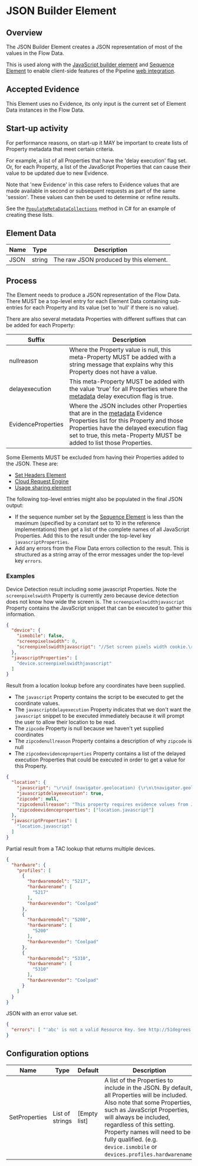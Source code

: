 # JSON Builder Element

## Overview

The JSON Builder Element creates a JSON representation of most of the values
in the Flow Data.

This is used along with the [JavaScript builder element](javascript-builder.md)
and [Sequence Element](sequence-element.md) to enable client-side features of
the Pipeline [web integration](../../features/web-integration.md).

## Accepted Evidence

This Element uses no Evidence, its only input is the current set of
Element Data instances in the Flow Data.

## Start-up activity

For performance reasons, on start-up it MAY be important to create lists of
Property metadata that meet certain criteria.

For example, a list of all Properties that have the 'delay execution' flag set.
Or, for each Property, a list of the JavaScript Properties that can cause their
value to be updated due to new Evidence.

Note that 'new Evidence' in this case refers to Evidence values that are made
available in second or subsequent requests as part of the same 'session'.
These values can then be used to determine or refine results.

See the [`PopulateMetaDataCollections`](https://github.com/51Degrees/pipeline-dotnet/blob/master/FiftyOne.Pipeline.Elements/FiftyOne.Pipeline.JsonBuilderElement/FlowElement/JsonBuilderElement.cs#L715)
method in C# for an example of creating these lists.

## Element Data

| **Name** | **Type** | **Description**                        |
|----------|----------|----------------------------------------|
| JSON     | string   | The raw JSON produced by this element. |

## Process

The Element needs to produce a JSON representation of the Flow Data.
There MUST be a top-level entry for each Element Data containing sub-entries
for each Property and its value (set to 'null' if there is no value).

There are also several metadata Properties with different suffixes that can
be added for each Property:

| **Suffix**         | **Description**                                                                                                                                                                                                                                                                              |
|--------------------|----------------------------------------------------------------------------------------------------------------------------------------------------------------------------------------------------------------------------------------------------------------------------------------------|
| nullreason         | Where the Property value is null, this meta-Property MUST be added with a string message that explains why this Property does not have a value.                                                                                                                                              |
| delayexecution     | This meta-Property MUST be added with the value 'true' for all Properties where the [metadata](../../features/properties.md#property-metadata) delay execution flag is true.                                                                                                                |
| EvidenceProperties | Where the JSON includes other Properties that are in the [metadata](../../features/properties.md#property-metadata) Evidence Properties list for this Property and those Properties have the delayed execution flag set to true, this meta-Property MUST be added to list those Properties. |

Some Elements MUST be excluded from having their Properties added to the JSON.
These are:
- [Set Headers Element](set-headers-element.md)
- [Cloud Request Engine](cloud-request-engine.md)
- [Usage sharing element](usage-sharing-element.md)

The following top-level entries might also be populated in the
final JSON output:
- If the sequence number set by the [Sequence Element](sequence-element.md) is less
  than the maximum (specified by a constant set to 10 in the reference implementations)
  then get a list of the complete names of all JavaScript Properties. Add this to the
  result under the top-level key `javascriptProperties`.
- Add any errors from the Flow Data errors collection to the result. This is structured
  as a string array of the error messages under the top-level key `errors`.

### Examples

Device Detection result including some javascript Properties.
Note the `screenpixelswidth` Property is currently zero because device
detection does not know how wide the screen is.
The `screenpixelswidthjavascript` Property contains the JavaScript snippet that
can be executed to gather this information.

```json
{
  "device": {
    "ismobile": false,
    "screenpixelswidth": 0,
    "screenpixelswidthjavascript": "//Set screen pixels width cookie.\r\ndocument.cookie = \"51D_ScreenPixelsWidth=\" + screen.width;"
  },
  "javascriptProperties": [
    "device.screenpixelswidthjavascript"
  ]
}
```

Result from a location lookup before any coordinates have been supplied.
- The `javascript` Property contains the script to be executed to get the
  coordinate values.
- The `javascriptdelayexecution` Property indicates that we don't want the
  `javascript` snippet to be executed immediately because it will prompt
  the user to allow their location to be read.
- The `zipcode` Property is null because we haven't yet supplied coordinates
- The `zipcodenullreason` Property contains a description of why `zipcode`
  is null
- The `zipcodeevidenceproperties` Property contains a list of the delayed
  execution Properties that could be executed in order to get a value for
  this Property.

```json
{
  "location": {
    "javascript": "\r\nif (navigator.geolocation) {\r\n\tnavigator.geolocation.getCurrentPosition(function(pos) {\r\n        for (var key in pos.coords) {\r\n            document.cookie = \"51D_Pos_\" + key + \"=\" + pos.coords[key];\r\n        }\r\n        // 51D replace this comment with callback function.\r\n\t}, function(e) {\r\n        document.cookie =\"51D_Pos_Error=\" + encodeURIComponent(e.message);\r\n        // 51D replace this comment with callback function.\r\n    });\r\n}\r\n",
    "javascriptdelayexecution": true,
    "zipcode": null,
    "zipcodenullreason": "This property requires evidence values from JavaScript running on the client. It cannot be populated until a future request is made that contains this additional data.",
    "zipcodeevidenceproperties": ["location.javascript"]
  },
  "javascriptProperties": [
    "location.javascript"
  ]
}

```

Partial result from a TAC lookup that returns multiple devices.

```json
{
  "hardware": {
    "profiles": [
      {
        "hardwaremodel": "5217",
        "hardwarename": [
          "5217"
        ],
        "hardwarevendor": "Coolpad"
      },
      {      
        "hardwaremodel": "5200",
        "hardwarename": [
          "5200"
        ],
        "hardwarevendor": "Coolpad"
      },
      {
        "hardwaremodel": "5310",
        "hardwarename": [
          "5310"
        ],
        "hardwarevendor": "Coolpad"
      }
    ]
  }
}
```

JSON with an error value set.

```json
{ 
  "errors": [ "'abc' is not a valid Resource Key. See http://51degrees.com/documentation/_info__error_messages.html#Resource_key_not_valid for more information." ]
}
```

## Configuration options

| **Name**      | **Type**        | **Default**  | **Description**                                                                                                                                                                                                                                                                                                       |
|---------------|-----------------|--------------|-----------------------------------------------------------------------------------------------------------------------------------------------------------------------------------------------------------------------------------------------------------------------------------------------------------------------|
| SetProperties | List of strings | [Empty list] | A list of the Properties to include in the JSON. By default, all Properties will be included. Also note that some Properties, such as JavaScript Properties, will always be included, regardless of this setting. Property names will need to be fully qualified. (e.g. `device.ismobile` or `devices.profiles.hardwarename`) |
